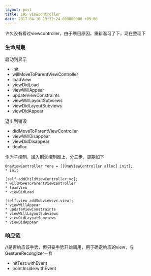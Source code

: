 ```yaml
---
layout: post
title: iOS viewcontroller
date: 2017-04-16 19:32:24.000000000 +09:00
---
```


许久没有看过viewcontroller，由于项目原因，重新温习了下，现在整理下

### 生命周期

启动到显示

* init
* willMoveToParentViewController
* loadView
* viewDidLoad
* viewWillAppear
* updateViewConstraints
* viewWillLayoutSubviews
* viewDidLayoutSubviews
* viewDidAppear


退出到销毁 

* didMoveToParentViewController
* viewWillDisappear
* viewDidDisappear
* dealloc

作为子控制，加入到父控制器上，分三步，周期如下

```
OneViewController *one = [[OneViewController alloc] init];
* init

[self addChildViewController:vc];
* willMoveToParentViewController
* loadView
* viewDidLoad

[self.view addSubview:vc.view];
* viewWillAppear
* updateViewConstraints
* viewWillLayoutSubviews
* viewDidLayoutSubviews
* viewDidAppear

```
### 响应链

//是否响应该手势，但只要手势开始调用，用于确定响应的view，与GestureRecongizer一样
* hitTest:withEvent
* pointInside:withEvent


